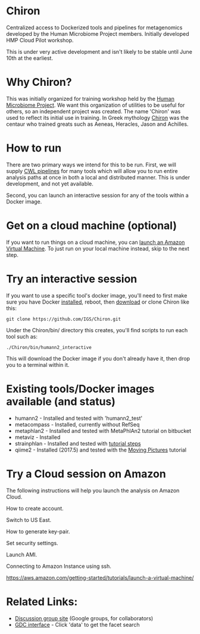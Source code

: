 # Chiron
Centralized access to Dockerized tools and pipelines for metagenomics developed by the Human Microbiome Project members.  Initially developed HMP Cloud Pilot workshop.

This is under very active development and isn't likely to be stable until June 10th at the earliest.

# Why Chiron?

This was initially organized for training workshop held by the [Human Microbiome Project](http://hmpdacc.org/).  We want this organization of utilities to be useful for others, so an independent project was created.  The name 'Chiron' was used to reflect its initial use in training.  In Greek mythology [Chiron](https://en.wikipedia.org/wiki/Chiron) was the centaur who trained greats such as Aeneas, Heracles, Jason and Achilles.

# How to run 

There are two primary ways we intend for this to be run.  First, we will supply [CWL pipelines](http://www.commonwl.org/) for many tools which will allow you to run entire analysis paths at once in both a local and distributed manner.  This is under development, and not yet available.

Second, you can launch an interactive session for any of the tools within a Docker image.

# Get on a cloud machine (optional)

If you want to run things on a cloud machine, you can [launch an Amazon Virtual Machine](https://aws.amazon.com/getting-started/tutorials/launch-a-virtual-machine/).  To just run on your local machine instead, skip to the next step.

# Try an interactive session

If you want to use a specific tool's docker image, you'll need to first make sure you have
Docker [installed](https://docs.docker.com/engine/installation/), reboot, then [download](https://github.com/IGS/Chiron/archive/master.zip) or clone Chiron like this:

```
git clone https://github.com/IGS/Chiron.git
```

Under the Chiron/bin/ directory this creates, you'll find scripts to run each tool such as:

```
./Chiron/bin/humann2_interactive
```

This will download the Docker image if you don't already have it, then drop you to a terminal within it.

# Existing tools/Docker images available (and status)

- humann2 - Installed and tested with 'humann2_test'
- metacompass - Installed, currently without RefSeq
- metaphlan2 - Installed and tested with MetaPhlAn2 tutorial on bitbucket
- metaviz - Installed
- strainphlan - Installed and tested with [tutorial steps](https://bitbucket.org/biobakery/biobakery/wiki/strainphlan#rst-header-how-to-run)
- qiime2 - Installed (2017.5) and tested with the [Moving Pictures](https://docs.qiime2.org/2017.5/tutorials/moving-pictures/) tutorial

# Try a Cloud session on Amazon
The following instructions will help you launch the analysis on Amazon Cloud.

How to create account.

Switch to US East.

How to generate key-pair.

Set security settings.

Launch AMI.

Connecting to Amazon Instance using ssh.


https://aws.amazon.com/getting-started/tutorials/launch-a-virtual-machine/


# Related Links:

- [Discussion group site](https://groups.google.com/forum/#!forum/hmp-cloud-pilot) (Google groups, for collaborators)
- [GDC interface](http://portal.ihmpdcc.org) - Click 'data' to get the facet search
